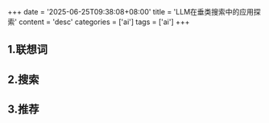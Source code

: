 +++
date = '2025-06-25T09:38:08+08:00'
title = 'LLM在垂类搜索中的应用探索'
content = 'desc'
categories = ['ai']
tags = ['ai']
+++



## 1.联想词

## 2.搜索

## 3.推荐
